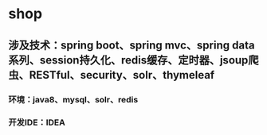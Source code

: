 # shop
## 涉及技术：spring boot、spring mvc、spring data系列、session持久化、redis缓存、定时器、jsoup爬虫、RESTful、security、solr、thymeleaf
### 环境：java8、mysql、solr、redis
### 开发IDE：IDEA
